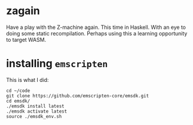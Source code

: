 # zagain

Have a play with the Z-machine again. This time in Haskell. With an eye to doing some static recompilation. Perhaps using this a learning opportunity to target WASM.



# installing `emscripten`

This is what I did:

```
cd ~/code
git clone https://github.com/emscripten-core/emsdk.git
cd emsdk/
./emsdk install latest
./emsdk activate latest
source ./emsdk_env.sh
```
